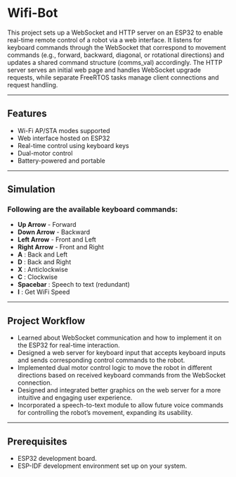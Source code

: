 # Wifi-Bot

This project sets up a WebSocket and HTTP server on an ESP32 to enable real-time remote control of a robot via a web interface. It listens for keyboard commands through the WebSocket that correspond to movement commands (e.g., forward, backward, diagonal, or rotational directions) and updates a shared command structure (comms_val) accordingly. The HTTP server serves an initial web page and handles WebSocket upgrade requests, while separate FreeRTOS tasks manage client connections and request handling.

---

## Features

-  Wi-Fi AP/STA modes supported
-  Web interface hosted on ESP32
-  Real-time control using keyboard keys
-  Dual-motor control
-  Battery-powered and portable

---

## Simulation


### Following are the available keyboard commands:

- **Up Arrow** - Forward
- **Down Arrow** - Backward
- **Left Arrow** - Front and Left
- **Right Arrow** - Front and Right
- **A** : Back and Left
- **D** : Back and Right
- **X** : Anticlockwise
- **C** : Clockwise
- **Spacebar** : Speech to text (redundant)
- **I** : Get WiFi Speed

---

## Project Workflow

- Learned about WebSocket communication and how to implement it on the ESP32 for real-time interaction.
- Designed a web server for keyboard input that accepts keyboard inputs and sends corresponding control commands to the robot.
- Implemented dual motor control logic to move the robot in different directions based on received keyboard commands from the WebSocket connection.
- Designed and integrated better graphics on the web server for a more intuitive and engaging user experience.
- Incorporated a speech-to-text module to allow future voice commands for controlling the robot’s movement, expanding its usability.

---

## Prerequisites

- ESP32 development board.
- ESP-IDF development environment set up on your system.
